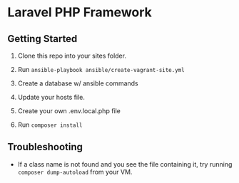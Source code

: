 # Laravel PHP Framework

## Getting Started

1. Clone this repo into your sites folder.

2. Run `ansible-playbook ansible/create-vagrant-site.yml`

3. Create a database w/ ansible commands

4. Update your hosts file.

5. Create your own .env.local.php file

6. Run `composer install`

## Troubleshooting

- If a class name is not found and you see the file containing it, try
    running `composer dump-autoload` from your VM.